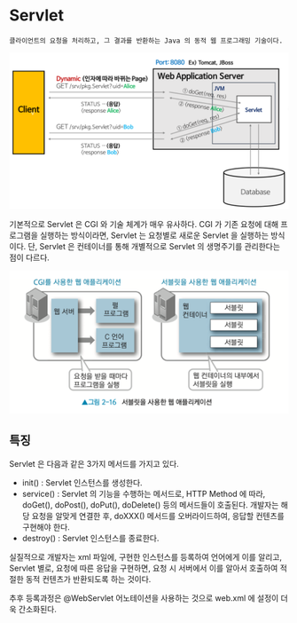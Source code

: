 # Servlet

    클라이언트의 요청을 처리하고, 그 결과를 반환하는 Java 의 동적 웹 프로그래밍 기술이다.

![](images/servlet1.png)

기본적으로 Servlet 은 CGI 와 기술 체계가 매우 유사하다. CGI 가 기존 요청에 대해 프로그램을 실행하는 방식이라면, Servlet 는 요청별로 새로운 Servlet 을 실행하는 방식이다. 단, Servlet 은 컨테이너를 통해 개별적으로 Servlet 의 생명주기를 관리한다는 점이 다르다.

![](images/servlet2.png)

## 특징

Servlet 은 다음과 같은 3가지 메서드를 가지고 있다.

- init() : Servlet 인스턴스를 생성한다.
- service() : Servlet 의 기능을 수행하는 메서드로, HTTP Method 에 따라, doGet(), doPost(), doPut(), doDelete() 등의 메서드들이 호출된다. 개발자는 해당 요청을 알맞게 연결한 후, doXXX() 메서드를 오버라이드하여, 응답할 컨텐츠를 구현해야 한다.
- destroy() : Servlet 인스턴스를 종료한다.


실질적으로 개발자는 xml 파일에, 구현한 인스턴스를 등록하여 언어에게 이를 알리고, Servlet 별로, 요청에 따른 응답을 구현하면, 요청 시 서버에서 이를 알아서 호출하여 적절한 동적 컨텐츠가 반환되도록 하는 것이다.


추후 등록과정은 @WebServlet 어노테이션을 사용하는 것으로 web.xml 에 설정이 더욱 간소화된다.

